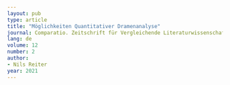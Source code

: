 ```yaml
---
layout: pub
type: article
title: "Möglichkeiten Quantitativer Dramenanalyse"
journal: Comparatio. Zeitschrift für Vergleichende Literaturwissenschaft
lang: de
volume: 12
number: 2
author:
- Nils Reiter
year: 2021
---
```



